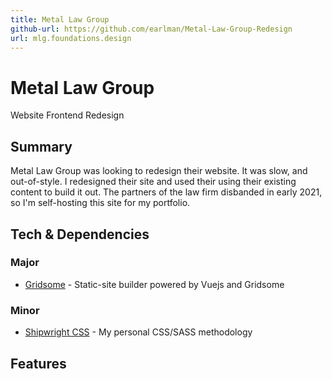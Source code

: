 ```yaml
---
title: Metal Law Group
github-url: https://github.com/earlman/Metal-Law-Group-Redesign
url: mlg.foundations.design
---
```


# Metal Law Group

Website Frontend Redesign

## Summary

Metal Law Group was looking to redesign their website. It was slow, and out-of-style. I redesigned their site and used their using their existing content to build it out. The partners of the law firm disbanded in early 2021, so I'm self-hosting this site for my portfolio.

## Tech & Dependencies

### Major

- [Gridsome](https://gridsome.org/) - Static-site builder powered by Vuejs and Gridsome

### Minor

- [Shipwright CSS](https://github.com/foundations-design/shipwright) - My personal CSS/SASS methodology

## Features
